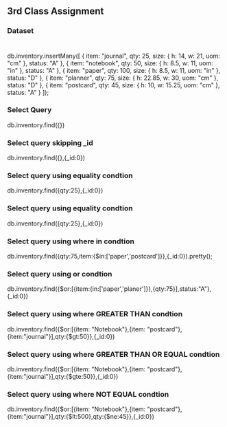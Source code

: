

## 3rd Class Assignment

   
### Dataset

#

db.inventory.insertMany([
{ item: "journal", qty: 25, size: { h: 14, w: 21, uom: "cm" }, status: "A" },
{ item: "notebook", qty: 50, size: { h: 8.5, w: 11, uom: "in" }, status: "A" },
{ item: "paper", qty: 100, size: { h: 8.5, w: 11, uom: "in" }, status: "D" },
{ item: "planner", qty: 75, size: { h: 22.85, w: 30, uom: "cm" }, status: "D" },
{ item: "postcard", qty: 45, size: { h: 10, w: 15.25, uom: "cm" }, status: "A" }
]); 


### Select Query

db.inventory.find({})

### Select query skipping _id

db.inventory.find({},{_id:0})

### Select query using equality condtion

db.inventory.find({qty:25},{_id:0})

### Select query using equality condtion

db.inventory.find({qty:25},{_id:0})

### Select query using where in condtion

db.inventory.find({qty:75,item:{$in:['paper','postcard']}},{_id:0}).pretty();

### Select query using or condtion

db.inventory.find({$or:[{item:{in:['paper','planer']}},{qty:75}],status:"A"},{_id:0})

### Select query using where GREATER THAN condtion

db.inventory.find({$or:[{item: "Notebook"},{item: "postcard"},{item:"journal"}],qty:{$gt:50}},{_id:0})

### Select query using where GREATER THAN OR EQUAL condtion

db.inventory.find({$or:[{item: "Notebook"},{item: "postcard"},{item:"journal"}],qty:{$gte:50}},{_id:0})

### Select query using where NOT EQUAL condtion

db.inventory.find({$or:[{item: "Notebook"},{item: "postcard"},{item:"journal"}],qty:{$lt:500},qty:{$ne:45}},{_id:0})



